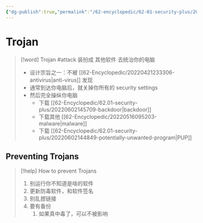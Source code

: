 ```yaml
---
{"dg-publish":true,"permalink":"/62-encyclopedic/62-01-security-plus/20220602143703-trojan/","dgHomeLink":true,"dgPassFrontmatter":false}
---
```



# Trojan

>[!word] Trojan #attack
> 装扮成 其他软件 去统治你的电脑
> - 设计宗旨之一：不被 [[62-Encyclopedic/20220421233306-antivirus|anti-virus]] 发现
> - 通常到达你电脑后，就关掉你所有的 security settings 
> - 然后完全操纵你电脑
>     - 下载 [[62-Encyclopedic/62.01-security-plus/20220602145709-backdoor|backdoor]] 
>     - 下载其他 [[62-Encyclopedic/20220516095203-malware|malware]]
>     - 下载 [[62-Encyclopedic/62.01-security-plus/20220602144849-potentially-unwanted-program|PUP]]  
<!--ID: 1654406588004-->


## Preventing Trojans

>[!help] How to prevent Trojans 
>1. 别运行你不知道是啥的软件
>2. 更新防毒软件，和软件签名
>3. 别乱摁链接 
>4. 要有备份
>    1. 如果真中毒了，可以不被影响
